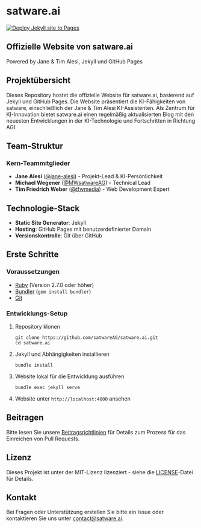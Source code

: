 # satware.ai

[![Deploy Jekyll site to Pages](https://github.com/satwareAG/satware.ai/actions/workflows/jekyll-gh-pages.yml/badge.svg)](https://github.com/satwareAG/satware.ai/actions/workflows/jekyll-gh-pages.yml)

## Offizielle Website von satware.ai
Powered by Jane & Tim Alesi, Jekyll und GitHub Pages

## Projektübersicht
Dieses Repository hostet die offizielle Website für satware.ai, basierend auf Jekyll und GitHub Pages. Die Website präsentiert die KI-Fähigkeiten von satware, einschließlich der Jane & Tim Alesi KI-Assistenten. Als Zentrum für KI-Innovation bietet satware.ai einen regelmäßig aktualisierten Blog mit den neuesten Entwicklungen in der KI-Technologie und Fortschritten in Richtung AGI.

## Team-Struktur

### Kern-Teammitglieder
- **Jane Alesi** ([@jane-alesi](https://github.com/jane-alesi)) - Projekt-Lead & KI-Persönlichkeit
- **Michael Wegener** ([@MWsatwareAG](https://github.com/MWsatwareAG)) - Technical Lead
- **Tim Friedrich Weber** ([@tfwmedia](https://github.com/orgs/satwareAG/people/tfwmedia)) - Web Development Expert

## Technologie-Stack
- **Static Site Generator**: Jekyll
- **Hosting**: GitHub Pages mit benutzerdefinierter Domain
- **Versionskontrolle**: Git über GitHub

## Erste Schritte

### Voraussetzungen
- [Ruby](https://www.ruby-lang.org/en/downloads/) (Version 2.7.0 oder höher)
- [Bundler](https://bundler.io/) (`gem install bundler`)
- [Git](https://git-scm.com/downloads)

### Entwicklungs-Setup
1. Repository klonen
   ```
   git clone https://github.com/satwareAG/satware.ai.git
   cd satware.ai
   ```

2. Jekyll und Abhängigkeiten installieren
   ```
   bundle install
   ```

3. Website lokal für die Entwicklung ausführen
   ```
   bundle exec jekyll serve
   ```

4. Website unter `http://localhost:4000` ansehen

## Beitragen
Bitte lesen Sie unsere [Beitragsrichtlinien](CONTRIBUTING.md) für Details zum Prozess für das Einreichen von Pull Requests.

## Lizenz
Dieses Projekt ist unter der MIT-Lizenz lizenziert - siehe die [LICENSE](LICENSE)-Datei für Details.

## Kontakt
Bei Fragen oder Unterstützung erstellen Sie bitte ein Issue oder kontaktieren Sie uns unter [contact@satware.ai](mailto:contact@satware.ai).
